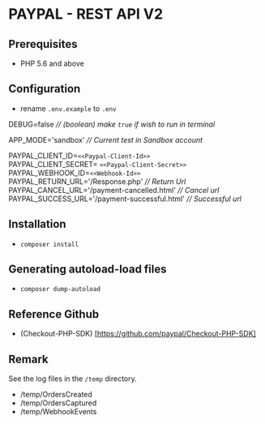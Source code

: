 # PAYPAL - REST API V2

## Prerequisites
- PHP 5.6 and above

## Configuration 
- rename `.env.example` to `.env`

DEBUG=false <i>// (boolean) make `true` if wish to run in terminal</i>

APP_MODE='sandbox' <i>// Current test in Sandbox account</i>

PAYPAL_CLIENT_ID=`<<Paypal-Client-Id>>` <br/>
PAYPAL_CLIENT_SECRET= `<<Paypal-Client-Secret>>` <br/>
PAYPAL_WEBHOOK_ID=`<<Webhook-Id>>` <br/>
PAYPAL_RETURN_URL='/Response.php' <i> // Return Url</i> <br/>
PAYPAL_CANCEL_URL='/payment-cancelled.html' <i>// Cancel url </i> <br/>
PAYPAL_SUCCESS_URL='/payment-successful.html' <i>// Successful url </i> <br/>

## Installation
- `composer install`
## Generating autoload-load files
- `composer dump-autoload` 
## Reference Github
- (Checkout-PHP-SDK) [https://github.com/paypal/Checkout-PHP-SDK]
## Remark 
See the log files in the `/temp` directory.
- /temp/OrdersCreated
- /temp/OrdersCaptured
- /temp/WebhookEvents

